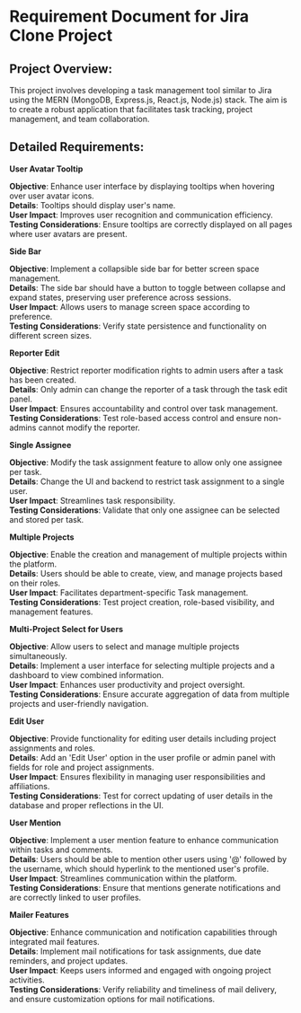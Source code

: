 # Requirement Document for Jira Clone Project

## Project Overview:

This project involves developing a task management tool similar to Jira using the MERN (MongoDB, Express.js, React.js, Node.js) stack. The aim is to create a robust application that facilitates task tracking, project management, and team collaboration.

## Detailed Requirements:

<b>User Avatar Tooltip</b>

<b>Objective</b>: Enhance user interface by displaying tooltips when hovering over user avatar icons.\
<b>Details</b>: Tooltips should display user's name.\
<b>User Impact</b>: Improves user recognition and communication efficiency.\
<b>Testing Considerations</b>: Ensure tooltips are correctly displayed on all pages where user avatars are present.

<b>Side Bar</b>

<b>Objective</b>: Implement a collapsible side bar for better screen space management.\
<b>Details</b>: The side bar should have a button to toggle between collapse and expand states, preserving user preference across sessions.\
<b>User Impact</b>: Allows users to manage screen space according to preference.\
<b>Testing Considerations</b>: Verify state persistence and functionality on different screen sizes.

<b>Reporter Edit</b>

<b>Objective</b>: Restrict reporter modification rights to admin users after a task has been created.\
<b>Details</b>: Only admin can change the reporter of a task through the task edit panel.\
<b>User Impact</b>: Ensures accountability and control over task management.\
<b>Testing Considerations</b>: Test role-based access control and ensure non-admins cannot modify the reporter.

<b>Single Assignee</b>

<b>Objective</b>: Modify the task assignment feature to allow only one assignee per task.\
<b>Details</b>: Change the UI and backend to restrict task assignment to a single user.\
<b>User Impact</b>: Streamlines task responsibility.\
<b>Testing Considerations</b>: Validate that only one assignee can be selected and stored per task.

<b>Multiple Projects</b>

<b>Objective</b>: Enable the creation and management of multiple projects within the platform.\
<b>Details</b>: Users should be able to create, view, and manage projects based on their roles.\
<b>User Impact</b>: Facilitates department-specific Task management.\
<b>Testing Considerations</b>: Test project creation, role-based visibility, and management features.

<b>Multi-Project Select for Users</b>

<b>Objective</b>: Allow users to select and manage multiple projects simultaneously.\
<b>Details</b>: Implement a user interface for selecting multiple projects and a dashboard to view combined information.\
<b>User Impact</b>: Enhances user productivity and project oversight.\
<b>Testing Considerations</b>: Ensure accurate aggregation of data from multiple projects and user-friendly navigation.

<b>Edit User</b>

<b>Objective</b>: Provide functionality for editing user details including project assignments and roles.\
<b>Details</b>: Add an 'Edit User' option in the user profile or admin panel with fields for role and project assignments.\
<b>User Impact</b>: Ensures flexibility in managing user responsibilities and affiliations.\
<b>Testing Considerations</b>: Test for correct updating of user details in the database and proper reflections in the UI.

<b>User Mention</b>

<b>Objective</b>: Implement a user mention feature to enhance communication within tasks and comments.\
<b>Details</b>: Users should be able to mention other users using '@' followed by the username, which should hyperlink to the mentioned user's profile.\
<b>User Impact</b>: Streamlines communication within the platform.\
<b>Testing Considerations</b>: Ensure that mentions generate notifications and are correctly linked to user profiles.

<b>Mailer Features</b>

<b>Objective</b>: Enhance communication and notification capabilities through integrated mail features.\
<b>Details</b>: Implement mail notifications for task assignments, due date reminders, and project updates.\
<b>User Impact</b>: Keeps users informed and engaged with ongoing project activities.\
<b>Testing Considerations</b>: Verify reliability and timeliness of mail delivery, and ensure customization options for mail notifications.
